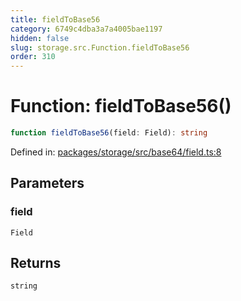 ```yaml
---
title: fieldToBase56
category: 6749c4dba3a7a4005bae1197
hidden: false
slug: storage.src.Function.fieldToBase56
order: 310
---
```


# Function: fieldToBase56()

```ts
function fieldToBase56(field: Field): string
```

Defined in: [packages/storage/src/base64/field.ts:8](https://github.com/zkcloudworker/minatokens-lib/blob/main/packages/storage/src/base64/field.ts#L8)

## Parameters

### field

`Field`

## Returns

`string`
